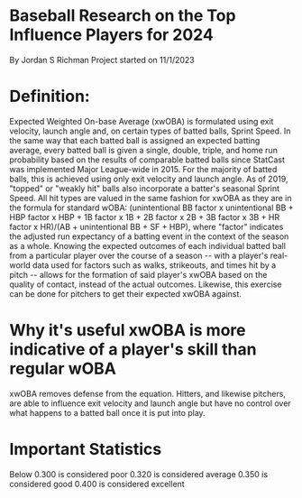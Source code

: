 # Baseball Research on the Top Influence Players for 2024
By Jordan S Richman
Project started on 11/1/2023

# Definition: 
Expected Weighted On-base Average (xwOBA) is formulated using exit velocity, launch angle and,
on certain types of batted balls, Sprint Speed. In the same way that each batted ball is assigned an expected
batting average, every batted ball is given a single, double, triple, and home run probability based on the results
of comparable batted balls since StatCast was implemented Major League-wide in 2015. For the majority of batted
balls, this is achieved using only exit velocity and launch angle. As of 2019, "topped" or "weakly hit" balls also
incorporate a batter's seasonal Sprint Speed. All hit types are valued in the same fashion for xwOBA as they are in
the formula for standard wOBA: (unintentional BB factor x unintentional BB + HBP factor x HBP + 1B factor x 1B + 2B
factor x 2B + 3B factor x 3B + HR factor x HR)/(AB + unintentional BB + SF + HBP), where "factor" indicates the
adjusted run expectancy of a batting event in the context of the season as a whole. Knowing the expected outcomes
of each individual batted ball from a particular player over the course of a season -- with a player's real-world
data used for factors such as walks, strikeouts, and times hit by a pitch -- allows for the formation of said
player's xwOBA based on the quality of contact, instead of the actual outcomes. Likewise, this exercise can be done
for pitchers to get their expected xwOBA against.

# Why it's useful xwOBA is more indicative of a player's skill than regular wOBA
xwOBA removes defense from the equation. Hitters, and likewise pitchers, are able to influence exit velocity and launch angle but have no control
over what happens to a batted ball once it is put into play.

# Important Statistics
Below 0.300 is considered poor
0.320 is considered average
0.350 is considered good
0.400 is considered excellent
